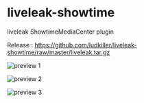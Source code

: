 liveleak-showtime
=================

liveleak ShowtimeMediaCenter plugin

Release : https://github.com/ludkiller/liveleak-showtime/raw/master/liveleak.tar.gz

![preview 1](http://qs.lc/ludkiller/bke.png)

![preview 2](http://qs.lc/ludkiller/vr1.png)

![preview 3](http://qs.lc/ludkiller/3w4.png)
